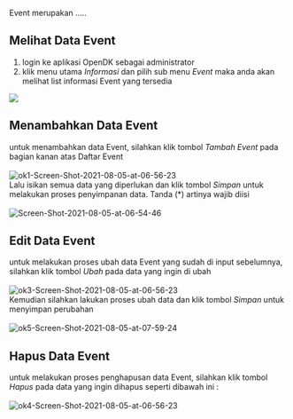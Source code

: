 Event merupakan .....
## Melihat Data Event
1. login ke aplikasi OpenDK sebagai administrator
2. klik menu utama *Informasi* dan pilih sub menu *Event* maka anda akan melihat list informasi Event yang tersedia

<img src="https://drive.google.com/file/d/1-RnHVWnCkwbzHx5xmoK9ODRMXbTSw-Iv/preview">

## Menambahkan Data Event
untuk menambahkan data Event, silahkan klik tombol *Tambah Event* pada bagian kanan atas Daftar Event<br><br>
<img src="https://drive.google.com/file/d/18jbcYG20gFJsVK0b7bZpi5aoLOAoVoH0/view" alt="ok1-Screen-Shot-2021-08-05-at-06-56-23" border="0"><br>
Lalu isikan semua data yang diperlukan dan klik tombol *Simpan* untuk melakukan proses penyimpanan data. Tanda (*) artinya wajib diisi<br><br>
<img src="https://i.ibb.co/RPyRSsJ/Screen-Shot-2021-08-05-at-06-54-46.png" alt="Screen-Shot-2021-08-05-at-06-54-46">

## Edit Data Event
untuk melakukan proses ubah data Event yang sudah di input sebelumnya, silahkan klik tombol *Ubah* pada data yang ingin di ubah<br><br>
<img src="https://i.ibb.co/hcPYJ6Q/ok3-Screen-Shot-2021-08-05-at-06-56-23.jpg" alt="ok3-Screen-Shot-2021-08-05-at-06-56-23" border="0">
<br>Kemudian silahkan lakukan proses ubah data dan klik tombol *Simpan* untuk menyimpan perubahan<br><br>
<img src="https://i.ibb.co/HXwndSG/ok5-Screen-Shot-2021-08-05-at-07-59-24.jpg" alt="ok5-Screen-Shot-2021-08-05-at-07-59-24" border="0">

## Hapus Data Event
untuk melakukan proses penghapusan data Event, silahkan klik tombol *Hapus* pada data yang ingin dihapus seperti dibawah ini :<br><br>
<img src="https://i.ibb.co/xmX3chD/ok4-Screen-Shot-2021-08-05-at-06-56-23.jpg" alt="ok4-Screen-Shot-2021-08-05-at-06-56-23" border="0">
